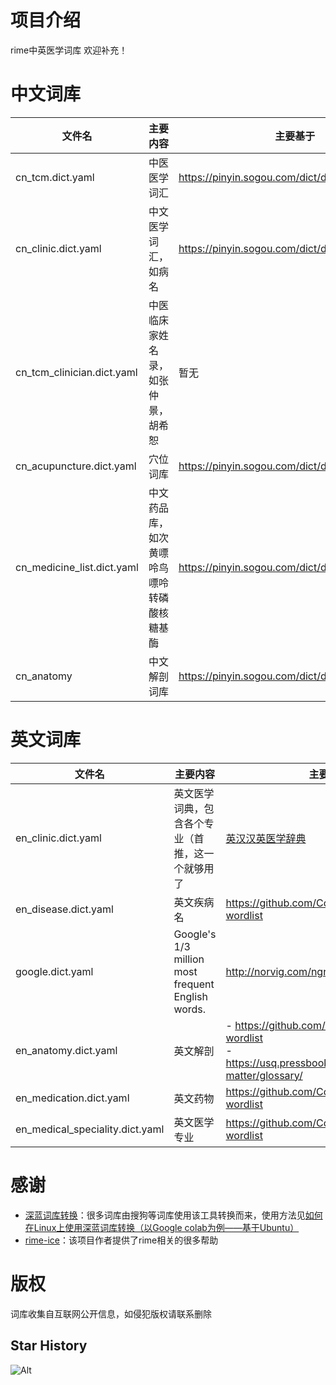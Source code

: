 # 项目介绍
rime中英医学词库
欢迎补充！

# 中文词库

| 文件名                | 主要内容                                   | 主要基于                                         |
| --------------------- | ------------------------------------------ | ------------------------------------------------ |
| cn_tcm.dict.yaml         | 中医医学词汇                               | https://pinyin.sogou.com/dict/detail/index/2739  |
| cn_clinic.dict.yaml   | 中文医学词汇，如病名                       | https://pinyin.sogou.com/dict/detail/index/15125 |
| cn_tcm_clinician.dict.yaml | 中医临床家姓名录，如张仲景，胡希恕 | 暂无 |
| cn_acupuncture.dict.yaml | 穴位词库                                   | https://pinyin.sogou.com/dict/detail/index/75844 |
| cn_medicine_list.dict.yaml | 中文药品库，如次黄嘌呤鸟嘌呤转磷酸核糖基酶 | https://pinyin.sogou.com/dict/detail/index/20666 |
| cn_anatomy | 中文解剖词库 | https://pinyin.sogou.com/dict/detail/index/79098 |



# 英文词库

| 文件名                          | 主要内容                                          | 主要基于                                                     |
| ------------------------------- | ------------------------------------------------- | ------------------------------------------------------------ |
| en_clinic.dict.yaml             | 英文医学词典，包含各个专业（首推，这一个就够用了  | [英汉汉英医学辞典](https://mdict.org/post/%E8%8B%B1%E6%B1%89%E6%B1%89%E8%8B%B1%E5%8C%BB%E5%AD%A6%E8%BE%9E%E5%85%B8/)<br /> |
| en_disease.dict.yaml            | 英文疾病名                                        | https://github.com/CodeSante/medical-wordlist                |
| google.dict.yaml                | Google's 1/3 million most frequent English words. | http://norvig.com/ngrams/count_1w.txt                        |
| en_anatomy.dict.yaml            | 英文解剖                                          | - https://github.com/CodeSante/medical-wordlist<br />- https://usq.pressbooks.pub/anatomy/back-matter/glossary/ |
| en_medication.dict.yaml         | 英文药物                                          | https://github.com/CodeSante/medical-wordlist                |
| en_medical_speciality.dict.yaml | 英文医学专业                                      | https://github.com/CodeSante/medical-wordlist                |

# 感谢
- [深蓝词库转换](https://github.com/studyzy/imewlconverter)：很多词库由搜狗等词库使用该工具转换而来，使用方法见[如何在Linux上使用深蓝词库转换（以Google colab为例——基于Ubuntu）](https://forum.beginner.center/t/topic/719)
- [rime-ice](https://github.com/iDvel/rime-ice)：该项目作者提供了rime相关的很多帮助

# 版权
词库收集自互联网公开信息，如侵犯版权请联系删除

## Star History

![Alt](https://repobeats.axiom.co/api/embed/ddc3e1b371f832d3eee829ecaca1266b4bffbc11.svg "Repobeats analytics image")